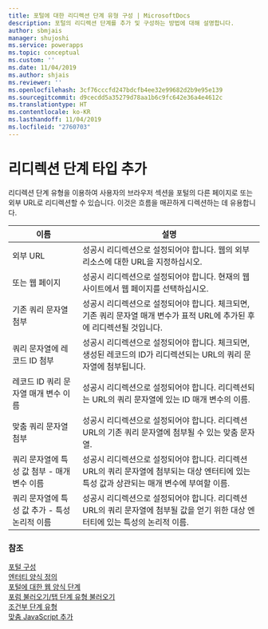 ```yaml
---
title: 포털에 대한 리디렉션 단계 유형 구성 | MicrosoftDocs
description: 포털의 리디렉션 단계를 추가 및 구성하는 방법에 대해 설명합니다.
author: sbmjais
manager: shujoshi
ms.service: powerapps
ms.topic: conceptual
ms.custom: ''
ms.date: 11/04/2019
ms.author: shjais
ms.reviewer: ''
ms.openlocfilehash: 3cf76cccfd247bdcfb4ee32e99682d2b9e95e139
ms.sourcegitcommit: d9cecdd5a35279d78aa1b6c9fc642e36a4e4612c
ms.translationtype: HT
ms.contentlocale: ko-KR
ms.lasthandoff: 11/04/2019
ms.locfileid: "2760703"
---
```

# <a name="add-a-redirect-step-type"></a>리디렉션 단계 타입 추가

리디렉션 단계 유형을 이용하여 사용자의 브라우저 섹션을 포털의 다른 페이지로 또는 외부 URL로 리디렉션할 수 있습니다. 이것은 흐름을 매끈하게 디렉션하는 데 유용합니다.

| 이름                                                            | 설명                                                                                                                                                                                  |
|-----------------------------------------------------------------|----------------------------------------------------------------------------------------------------------------------------------------------------------------------------------------------|
| 외부 URL                                                    | 성공시 리디렉션으로 설정되어야 합니다. 웹의 외부 리소스에 대한 URL을 지정하십시오.                                                                                                       |
| 또는 웹 페이지                                                     | 성공시 리디렉션으로 설정되어야 합니다. 현재의 웹 사이트에서 웹 페이지를 선택하십시오.                                                                                                             |
| 기존 쿼리 문자열 첨부                                    | 성공시 리디렉션으로 설정되어야 합니다. 체크되면, 기존 쿼리 문자열 매개 변수가 표적 URL에 추가된 후에 리디렉션될 것입니다.                                                 |
| 쿼리 문자열에 레코드 ID 첨부                                | 성공시 리디렉션으로 설정되어야 합니다. 체크되면, 생성된 레코드의 ID가 리디렉션되는 URL의 쿼리 문자열에 첨부됩니다.                                               |
| 레코드 ID 쿼리 문자열 매개 변수 이름                           | 성공시 리디렉션으로 설정되어야 합니다. 리디렉션되는 URL의 쿼리 문자열에 있는 ID 매개 변수의 이름.                                                                        |
| 맞춤 쿼리 문자열 첨부                                      | 성공시 리디렉션으로 설정되어야 합니다. 리디렉션 URL의 기존 쿼리 문자열에 첨부될 수 있는 맞춤 문자열.                                                                  |
| 쿼리 문자열에 특성 값 첨부 - 매개 변수 이름         | 성공시 리디렉션으로 설정되어야 합니다. 리디렉션 URL의 쿼리 문자열에 첨부되는 대상 엔터티에 있는 특성 값과 상관되는 매개 변수에 부여할 이름. |
| 쿼리 문자열에 특성 값 추가 - 특성 논리적 이름 | 성공시 리디렉션으로 설정되어야 합니다. 리디렉션 URL의 쿼리 문자열에 첨부될 값을 얻기 위한 대상 엔터티에 있는 특성의 논리적 이름.                            |

### <a name="see-also"></a>참조

[포털 구성](configure-portal.md)  
[엔터티 양식 정의](entity-forms.md)  
[포털에 대한 웹 양식 단계](web-form-steps.md)  
[포럼 불러오기/탭 단계 유형 불러오기](load-form-step.md)  
[조건부 단계 유형](add-conditional-step.md)  
[맞춤 JavaScript 추가](add-custom-javascript.md)  

